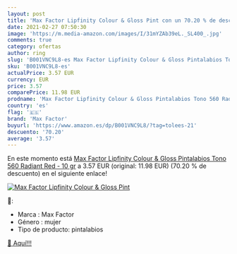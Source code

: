 ```yaml
---
layout: post
title: 'Max Factor Lipfinity Colour & Gloss Pint con un 70.20 % de descuento'
date: 2021-02-27 07:50:30
image: 'https://m.media-amazon.com/images/I/31mYZAb39eL._SL400_.jpg'
comments: true
category: ofertas
author: ring
slug: 'B001VNC9L8-es Max Factor Lipfinity Colour & Gloss Pintalabios Tono 560...'
sku: 'B001VNC9L8-es'
actualPrice: 3.57 EUR
currency: EUR
price: 3.57
comparePrice: 11.98 EUR
prodname: 'Max Factor Lipfinity Colour & Gloss Pintalabios Tono 560 Radiant Red - 10 gr'
country: 'es'
flag: '🇪🇸'
brand: 'Max Factor'
buyurl: 'https://www.amazon.es/dp/B001VNC9L8/?tag=tolees-21'
descuento: '70.20'
average: '3.57'
---
```


En este momento está [Max Factor Lipfinity Colour & Gloss Pintalabios Tono 560 Radiant Red - 10 gr](https://www.amazon.es/dp/B001VNC9L8/?tag=tolees-21) a 3.57 EUR (original: 11.98 EUR) (70.20 %  de descuento) en el siguiente enlace!

[![Max Factor Lipfinity Colour & Gloss Pint](https://m.media-amazon.com/images/I/31mYZAb39eL._SL400_.jpg)](https://www.amazon.es/dp/B001VNC9L8/?tag=tolees-21)

🔎:

- Marca : Max Factor
- Género : mujer
- Tipo de producto: pintalabios

[🛒 Aquí!!!](https://www.amazon.es/dp/B001VNC9L8/?tag=tolees-21)
